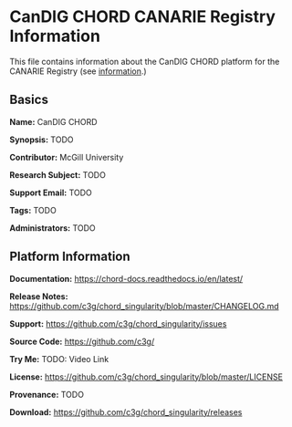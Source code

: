 # CanDIG CHORD CANARIE Registry Information

This file contains information about the CanDIG CHORD platform for the CANARIE
Registry (see [information](https://www.canarie.ca/wp-content/uploads/Research-Platform-Support-for-the-CANARIE-Registry-and-Monitoring-System.pdf).)

## Basics

**Name:** CanDIG CHORD

**Synopsis:** TODO

**Contributor:** McGill University

**Research Subject:** TODO

**Support Email:** TODO

**Tags:** TODO

**Administrators:** TODO

## Platform Information

**Documentation:** https://chord-docs.readthedocs.io/en/latest/

**Release Notes:** https://github.com/c3g/chord_singularity/blob/master/CHANGELOG.md

**Support:** https://github.com/c3g/chord_singularity/issues

**Source Code:** https://github.com/c3g/

**Try Me:** TODO: Video Link

**License:** https://github.com/c3g/chord_singularity/blob/master/LICENSE

**Provenance:** TODO

**Download:** https://github.com/c3g/chord_singularity/releases
